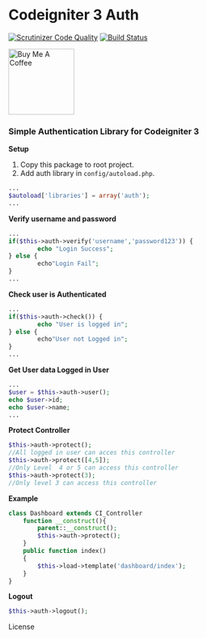 # Codeigniter 3  Auth
[![Scrutinizer Code Quality](https://scrutinizer-ci.com/g/irfaardy/codeigniter3-auth/badges/quality-score.png?b=master)](https://scrutinizer-ci.com/g/irfaardy/codeigniter3-auth/?branch=master) [![Build Status](https://scrutinizer-ci.com/g/irfaardy/codeigniter3-auth/badges/build.png?b=master)](https://scrutinizer-ci.com/g/irfaardy/codeigniter3-auth/build-status/master) 

<a href="https://www.buymeacoffee.com/OBaAofN" target="_blank"><img width="130px" src="https://cdn.buymeacoffee.com/buttons/lato-red.png" alt="Buy Me A Coffee"  ></a>
<h3>Simple Authentication Library for Codeigniter 3</h3>

**Setup** 

1. Copy this package to root project.
2. Add auth library in ``config/autoload.php``.

```php
...
$autoload['libraries'] = array('auth');
...
```

**Verify username and password**

```php
...
if($this->auth->verify('username','password123')) {
		echo "Login Success";
} else {
		echo"Login Fail";
}
...
```

**Check user is Authenticated**

```php
...
if($this->auth->check()) {
		echo "User is logged in";
} else {
		echo"User not Logged in";
}
...
```

**Get User data Logged in User** 

```php
...
$user = $this->auth->user();
echo $user->id;
echo $user->name;
...
```

**Protect Controller**

```php
$this->auth->protect();
//All logged in user can acces this controller
$this->auth->protect([4,5]);
//Only Level  4 or 5 can access this controller
$this->auth->protect(3);
//Only level 3 can access this controller

```

**Example**

```php
class Dashboard extends CI_Controller 
    function __construct(){
        parent::__construct();
		$this->auth->protect();
    }
    public function index()
    {
		$this->load->template('dashboard/index');
    }
}
```

**Logout**

```php
$this->auth->logout();
```

License
